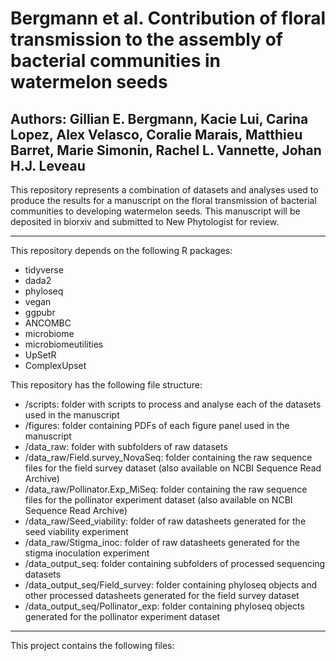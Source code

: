 # Bergmann et al. Contribution of floral transmission to the assembly of bacterial communities in watermelon seeds 
## Authors: Gillian E. Bergmann, Kacie Lui, Carina Lopez, Alex Velasco, Coralie Marais, Matthieu Barret, Marie Simonin, Rachel L. Vannette, Johan H.J. Leveau

This repository represents a combination of datasets and analyses used to produce the results for a manuscript on the floral transmission of bacterial communities to developing watermelon seeds. This manuscript will be deposited in biorxiv and submitted to New Phytologist for review. 
_______________________
This repository depends on the following R packages:
- tidyverse
- dada2
- phyloseq
- vegan
- ggpubr
- ANCOMBC
- microbiome
- microbiomeutilities
- UpSetR
- ComplexUpset

This repository has the following file structure:

- /scripts: folder with scripts to process and analyse each of the datasets used in the manuscript
- /figures: folder containing PDFs of each figure panel used in the manuscript
- /data_raw: folder with subfolders of raw datasets 
- /data_raw/Field.survey_NovaSeq: folder containing the raw sequence files for the field survey dataset (also available on NCBI Sequence Read Archive)
- /data_raw/Pollinator.Exp_MiSeq: folder containing the raw sequence files for the pollinator experiment dataset (also available on NCBI Sequence Read Archive)
- /data_raw/Seed_viability: folder of raw datasheets generated for the seed viability experiment
- /data_raw/Stigma_inoc: folder of raw datasheets generated for the stigma inoculation experiment
- /data_output_seq: folder containing subfolders of processed sequencing datasets
- /data_output_seq/Field_survey: folder containing phyloseq objects and other processed datasheets generated for the field survey dataset
- /data_output_seq/Pollinator_exp: folder containing phyloseq objects generated for the pollinator experiment dataset

_____________________
This project contains the following files: